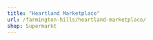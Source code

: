 ```yaml
---
title: "Heartland Marketplace"
url: /farmington-hills/heartland-marketplace/
shop: Supermarkt
---
```


